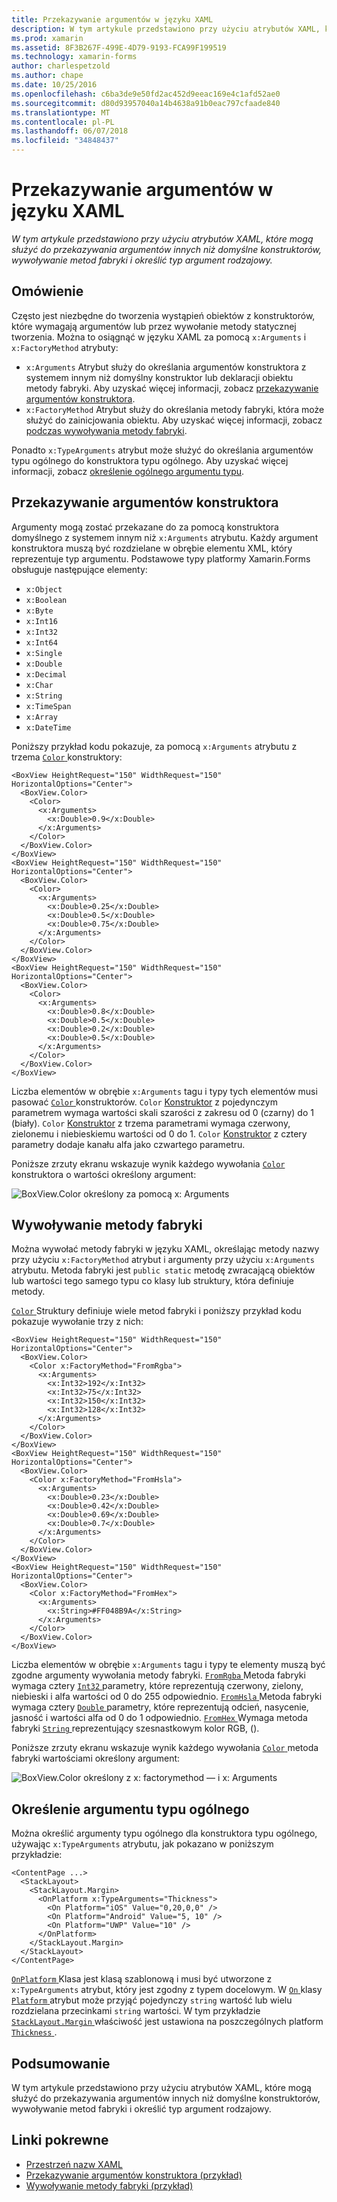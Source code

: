 ```yaml
---
title: Przekazywanie argumentów w języku XAML
description: W tym artykule przedstawiono przy użyciu atrybutów XAML, które mogą służyć do przekazywania argumentów innych niż domyślne konstruktorów, wywoływanie metod fabryki i określić typ argument rodzajowy.
ms.prod: xamarin
ms.assetid: 8F3B267F-499E-4D79-9193-FCA99F199519
ms.technology: xamarin-forms
author: charlespetzold
ms.author: chape
ms.date: 10/25/2016
ms.openlocfilehash: c6ba3de9e50fd2ac452d9eeac169e4c1afd52ae0
ms.sourcegitcommit: d80d93957040a14b4638a91b0eac797cfaade840
ms.translationtype: MT
ms.contentlocale: pl-PL
ms.lasthandoff: 06/07/2018
ms.locfileid: "34848437"
---
```

# <a name="passing-arguments-in-xaml"></a>Przekazywanie argumentów w języku XAML

_W tym artykule przedstawiono przy użyciu atrybutów XAML, które mogą służyć do przekazywania argumentów innych niż domyślne konstruktorów, wywoływanie metod fabryki i określić typ argument rodzajowy._

## <a name="overview"></a>Omówienie

Często jest niezbędne do tworzenia wystąpień obiektów z konstruktorów, które wymagają argumentów lub przez wywołanie metody statycznej tworzenia. Można to osiągnąć w języku XAML za pomocą `x:Arguments` i `x:FactoryMethod` atrybuty:

- `x:Arguments` Atrybut służy do określania argumentów konstruktora z systemem innym niż domyślny konstruktor lub deklaracji obiektu metody fabryki. Aby uzyskać więcej informacji, zobacz [przekazywanie argumentów konstruktora](#constructor_arguments).
- `x:FactoryMethod` Atrybut służy do określania metody fabryki, która może służyć do zainicjowania obiektu. Aby uzyskać więcej informacji, zobacz [podczas wywoływania metody fabryki](#factory_methods).

Ponadto `x:TypeArguments` atrybut może służyć do określania argumentów typu ogólnego do konstruktora typu ogólnego. Aby uzyskać więcej informacji, zobacz [określenie ogólnego argumentu typu](#generic_type_arguments).

<a name="constructor_arguments" />

## <a name="passing-constructor-arguments"></a>Przekazywanie argumentów konstruktora

Argumenty mogą zostać przekazane do za pomocą konstruktora domyślnego z systemem innym niż `x:Arguments` atrybutu. Każdy argument konstruktora muszą być rozdzielane w obrębie elementu XML, który reprezentuje typ argumentu. Podstawowe typy platformy Xamarin.Forms obsługuje następujące elementy:

- `x:Object`
- `x:Boolean`
- `x:Byte`
- `x:Int16`
- `x:Int32`
- `x:Int64`
- `x:Single`
- `x:Double`
- `x:Decimal`
- `x:Char`
- `x:String`
- `x:TimeSpan`
- `x:Array`
- `x:DateTime`

Poniższy przykład kodu pokazuje, za pomocą `x:Arguments` atrybutu z trzema [ `Color` ](https://developer.xamarin.com/api/type/Xamarin.Forms.Color/) konstruktory:

```xaml
<BoxView HeightRequest="150" WidthRequest="150" HorizontalOptions="Center">
  <BoxView.Color>
    <Color>
      <x:Arguments>
        <x:Double>0.9</x:Double>
      </x:Arguments>
    </Color>
  </BoxView.Color>
</BoxView>
<BoxView HeightRequest="150" WidthRequest="150" HorizontalOptions="Center">
  <BoxView.Color>
    <Color>
      <x:Arguments>
        <x:Double>0.25</x:Double>
        <x:Double>0.5</x:Double>
        <x:Double>0.75</x:Double>
      </x:Arguments>
    </Color>
  </BoxView.Color>
</BoxView>
<BoxView HeightRequest="150" WidthRequest="150" HorizontalOptions="Center">
  <BoxView.Color>
    <Color>
      <x:Arguments>
        <x:Double>0.8</x:Double>
        <x:Double>0.5</x:Double>
        <x:Double>0.2</x:Double>
        <x:Double>0.5</x:Double>
      </x:Arguments>
    </Color>
  </BoxView.Color>
</BoxView>
```

Liczba elementów w obrębie `x:Arguments` tagu i typy tych elementów musi pasować [ `Color` ](https://developer.xamarin.com/api/type/Xamarin.Forms.Color/) konstruktorów. `Color` [Konstruktor](https://developer.xamarin.com/api/constructor/Xamarin.Forms.Color.Color/p/System.Double/) z pojedynczym parametrem wymaga wartości skali szarości z zakresu od 0 (czarny) do 1 (biały). `Color` [Konstruktor](https://developer.xamarin.com/api/constructor/Xamarin.Forms.Color.Color/p/System.Double/System.Double/System.Double/) z trzema parametrami wymaga czerwony, zielonemu i niebieskiemu wartości od 0 do 1. `Color` [Konstruktor](https://developer.xamarin.com/api/constructor/Xamarin.Forms.Color.Color/p/System.Double/System.Double/System.Double/System.Double/) z cztery parametry dodaje kanału alfa jako czwartego parametru.

Poniższe zrzuty ekranu wskazuje wynik każdego wywołania [ `Color` ](https://developer.xamarin.com/api/type/Xamarin.Forms.Color/) konstruktora o wartości określony argument:

![](passing-arguments-images/passing-arguments.png "BoxView.Color określony za pomocą x: Arguments")

<a name="factory_methods" />

## <a name="calling-factory-methods"></a>Wywoływanie metody fabryki

Można wywołać metody fabryki w języku XAML, określając metody nazwy przy użyciu `x:FactoryMethod` atrybut i argumenty przy użyciu `x:Arguments` atrybutu. Metoda fabryki jest `public static` metodę zwracającą obiektów lub wartości tego samego typu co klasy lub struktury, która definiuje metody.

[ `Color` ](https://developer.xamarin.com/api/type/Xamarin.Forms.Color/) Struktury definiuje wiele metod fabryki i poniższy przykład kodu pokazuje wywołanie trzy z nich:

```xaml
<BoxView HeightRequest="150" WidthRequest="150" HorizontalOptions="Center">
  <BoxView.Color>
    <Color x:FactoryMethod="FromRgba">
      <x:Arguments>
        <x:Int32>192</x:Int32>
        <x:Int32>75</x:Int32>
        <x:Int32>150</x:Int32>                        
        <x:Int32>128</x:Int32>
      </x:Arguments>
    </Color>
  </BoxView.Color>
</BoxView>
<BoxView HeightRequest="150" WidthRequest="150" HorizontalOptions="Center">
  <BoxView.Color>
    <Color x:FactoryMethod="FromHsla">
      <x:Arguments>
        <x:Double>0.23</x:Double>
        <x:Double>0.42</x:Double>
        <x:Double>0.69</x:Double>
        <x:Double>0.7</x:Double>
      </x:Arguments>
    </Color>
  </BoxView.Color>
</BoxView>
<BoxView HeightRequest="150" WidthRequest="150" HorizontalOptions="Center">
  <BoxView.Color>
    <Color x:FactoryMethod="FromHex">
      <x:Arguments>
        <x:String>#FF048B9A</x:String>
      </x:Arguments>
    </Color>
  </BoxView.Color>
</BoxView>
```

Liczba elementów w obrębie `x:Arguments` tagu i typy te elementy muszą być zgodne argumenty wywołania metody fabryki. [ `FromRgba` ](https://developer.xamarin.com/api/member/Xamarin.Forms.Color.FromRgba/p/System.Int32/System.Int32/System.Int32/System.Int32/) Metoda fabryki wymaga cztery [ `Int32` ](https://docs.microsoft.com/dotnet/api/system.int32) parametry, które reprezentują czerwony, zielony, niebieski i alfa wartości od 0 do 255 odpowiednio. [ `FromHsla` ](https://developer.xamarin.com/api/member/Xamarin.Forms.Color.FromHsla/p/System.Double/System.Double/System.Double/System.Double/) Metoda fabryki wymaga cztery [ `Double` ](https://docs.microsoft.com/dotnet/api/system.double) parametry, które reprezentują odcień, nasycenie, jasność i wartości alfa od 0 do 1 odpowiednio. [ `FromHex` ](https://developer.xamarin.com/api/member/Xamarin.Forms.Color.FromHex/p/System.String/) Wymaga metoda fabryki [ `String` ](https://docs.microsoft.com/dotnet/api/system.string) reprezentujący szesnastkowym kolor RGB, ().

Poniższe zrzuty ekranu wskazuje wynik każdego wywołania [ `Color` ](https://developer.xamarin.com/api/type/Xamarin.Forms.Color/) metoda fabryki wartościami określony argument:

![](passing-arguments-images/factory-methods.png "BoxView.Color określony z x: factorymethod — i x: Arguments")

<a name="generic_type_arguments" />

## <a name="specifying-a-generic-type-argument"></a>Określenie argumentu typu ogólnego

Można określić argumenty typu ogólnego dla konstruktora typu ogólnego, używając `x:TypeArguments` atrybutu, jak pokazano w poniższym przykładzie:

```xaml
<ContentPage ...>
  <StackLayout>
    <StackLayout.Margin>
      <OnPlatform x:TypeArguments="Thickness">
        <On Platform="iOS" Value="0,20,0,0" />
        <On Platform="Android" Value="5, 10" />
        <On Platform="UWP" Value="10" />
      </OnPlatform>
    </StackLayout.Margin>
  </StackLayout>
</ContentPage>
```

[ `OnPlatform` ](https://developer.xamarin.com/api/type/Xamarin.Forms.OnPlatform%3CT%3E/) Klasa jest klasą szablonową i musi być utworzone z `x:TypeArguments` atrybut, który jest zgodny z typem docelowym. W [ `On` ](https://developer.xamarin.com/api/type/Xamarin.Forms.On/) klasy [ `Platform` ](https://developer.xamarin.com/api/property/Xamarin.Forms.On.Platform/) atrybut może przyjąć pojedynczy `string` wartość lub wielu rozdzielana przecinkami `string` wartości. W tym przykładzie [ `StackLayout.Margin` ](https://developer.xamarin.com/api/property/Xamarin.Forms.View.Margin/) właściwość jest ustawiona na poszczególnych platform [ `Thickness` ](https://developer.xamarin.com/api/type/Xamarin.Forms.Thickness/).

## <a name="summary"></a>Podsumowanie

W tym artykule przedstawiono przy użyciu atrybutów XAML, które mogą służyć do przekazywania argumentów innych niż domyślne konstruktorów, wywoływanie metod fabryki i określić typ argument rodzajowy.


## <a name="related-links"></a>Linki pokrewne

- [Przestrzeń nazw XAML](~/xamarin-forms/xaml/namespaces.md)
- [Przekazywanie argumentów konstruktora (przykład)](https://developer.xamarin.com/samples/xamarin-forms/xaml/passingconstructorarguments/)
- [Wywoływanie metody fabryki (przykład)](https://developer.xamarin.com/samples/xamarin-forms/xaml/callingfactorymethods/)
